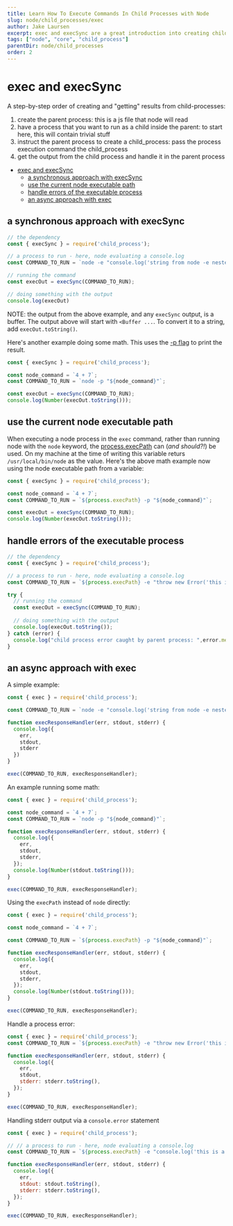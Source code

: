 ```yaml
---
title: Learn How To Execute Commands In Child Processes with Node
slug: node/child_processes/exec
author: Jake Laursen
excerpt: exec and execSync are a great introduction into creating child processes and retrieving output from them
tags: ["node", "core", "child_process"]
parentDir: node/child_processes
order: 2
---
```


# exec and execSync
A step-by-step order of creating and "getting" results from child-processes:
1. create the parent process: this is a js file that node will read
2. have a process that you want to run as a child inside the parent: to start here, this will contain trivial stuff
3. instruct the parent process to create a child_process: pass the process execution command the child_process
4. get the output from the child process and handle it in the parent process

- [exec and execSync](#exec-and-execsync)
  - [a synchronous approach with execSync](#a-synchronous-approach-with-execsync)
  - [use the current node executable path](#use-the-current-node-executable-path)
  - [handle errors of the executable process](#handle-errors-of-the-executable-process)
  - [an async approach with exec](#an-async-approach-with-exec)


## a synchronous approach with execSync
```js
// the dependency
const { execSync } = require('child_process');

// a process to run - here, node evaluating a console.log
const COMMAND_TO_RUN = `node -e "console.log('string from node -e nested string')"`;

// running the command
const execOut = execSync(COMMAND_TO_RUN);

// doing something with the output
console.log(execOut)
```

NOTE: the output from the above example, and any `execSync` output, is a buffer. The output above will start with `<Buffer ...`. To convert it to a string, add `execOut.toString()`.  

Here's another example doing some math. This uses the [-p flag](/node/using-the-cli/evaluating-code) to print the result.  
```js
const { execSync } = require('child_process');

const node_command = `4 + 7`;
const COMMAND_TO_RUN = `node -p "${node_command}"`;

const execOut = execSync(COMMAND_TO_RUN);
console.log(Number(execOut.toString()));
```

## use the current node executable path
When executing a node process in the `exec` command, rather than running node with the `node` keyword, the [process.execPath](https://nodejs.org/dist/latest-v18.x/docs/api/process.html#processexecpath) can (_and should?!_) be used. On my machine at the time of writing this variable returs `/usr/local/bin/node` as the value. Here's the above math example now using the node executable path from a variable:
```js
const { execSync } = require('child_process');

const node_command = `4 + 7`;
const COMMAND_TO_RUN = `${process.execPath} -p "${node_command}"`;

const execOut = execSync(COMMAND_TO_RUN);
console.log(Number(execOut.toString()));
``` 

## handle errors of the executable process
```js
// the dependency
const { execSync } = require('child_process');

// a process to run - here, node evaluating a console.log
const COMMAND_TO_RUN = `${process.execPath} -e "throw new Error('this is an error')"`;

try {
  // running the command
  const execOut = execSync(COMMAND_TO_RUN);
  
  // doing something with the output
  console.log(execOut.toString());
} catch (error) {
  console.log("child process error caught by parent process: ",error.message)
}
```

## an async approach with exec
A simple example:
```js
const { exec } = require('child_process');

const COMMAND_TO_RUN = `node -e "console.log('string from node -e nested string')"`;

function execResponseHandler(err, stdout, stderr) {
  console.log({
    err,
    stdout,
    stderr
  })
}

exec(COMMAND_TO_RUN, execResponseHandler);
```


An example running some math:
```js
const { exec } = require('child_process');

const node_command = `4 + 7`;
const COMMAND_TO_RUN = `node -p "${node_command}"`;

function execResponseHandler(err, stdout, stderr) {
  console.log({
    err,
    stdout,
    stderr,
  });
  console.log(Number(stdout.toString())); 
}

exec(COMMAND_TO_RUN, execResponseHandler);
```

Using the `execPath` instead of `node` directly:
```js
const { exec } = require('child_process');

const node_command = `4 + 7`;

const COMMAND_TO_RUN = `${process.execPath} -p "${node_command}"`;

function execResponseHandler(err, stdout, stderr) {
  console.log({
    err,
    stdout,
    stderr,
  });
  console.log(Number(stdout.toString())); 
}

exec(COMMAND_TO_RUN, execResponseHandler);
```



Handle a process error:
```js
const { exec } = require('child_process');
const COMMAND_TO_RUN = `${process.execPath} -e "throw new Error('this is an error')"`;

function execResponseHandler(err, stdout, stderr) {
  console.log({
    err,
    stdout,
    stderr: stderr.toString(),
  });
}

exec(COMMAND_TO_RUN, execResponseHandler);
```

Handling stderr output via a `console.error` statement
```js
const { exec } = require('child_process');

// // a process to run - here, node evaluating a console.log
const COMMAND_TO_RUN = `${process.execPath} -e "console.log('this is a stout string'); console.error('this is a stderr string')"`;

function execResponseHandler(err, stdout, stderr) {
  console.log({
    err,
    stdout: stdout.toString(),
    stderr: stderr.toString(),
  });
}

exec(COMMAND_TO_RUN, execResponseHandler);
```